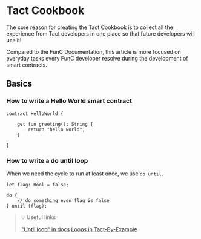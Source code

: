 # Tact Cookbook

The core reason for creating the Tact Cookbook is to collect all the experience from Tact developers in one place so that future developers will use it!

Compared to the FunC Documentation, this article is more focused on everyday tasks every FunC developer resolve during the development of smart contracts.

## Basics
### How to write a Hello World smart contract

```
contract HelloWorld {

    get fun greeting(): String {
        return "hello world";
    }        

}
```

### How to write a do until loop

When we need the cycle to run at least once, we use `do until`.

```tact 
let flag: Bool = false;

do {
    // do something even flag is false
} until (flag);
```

> 💡 Useful links
> 
> ["Until loop" in docs](https://docs.tact-lang.org/language/guides/statements#until-loop)
> [Loops in Tact-By-Example](https://tact-by-example.org/04-loops)